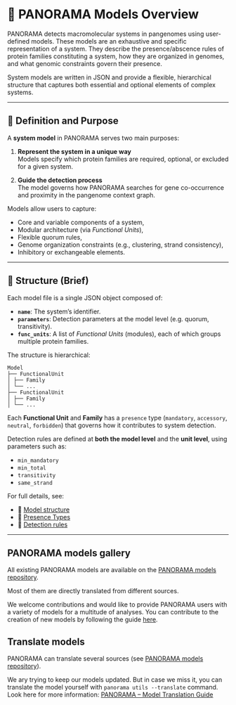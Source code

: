 # 🧬 PANORAMA Models Overview

PANORAMA detects macromolecular systems in pangenomes using user-defined models. These models are an exhaustive and
specific representation of a system. They describe the presence/abscence rules of protein families constituting a
system, how they are organized in genomes, and what genomic constraints govern their presence.

System models are written in JSON and provide a flexible, hierarchical structure that captures both essential and
optional elements of complex systems.

---

## 🧭 Definition and Purpose

A **system model** in PANORAMA serves two main purposes:

1. **Represent the system in a unique way**  
   Models specify which protein families are required, optional, or excluded for a given system.

2. **Guide the detection process**  
   The model governs how PANORAMA searches for gene co-occurrence and proximity in the pangenome context graph.

Models allow users to capture:

- Core and variable components of a system,
- Modular architecture (via *Functional Units*),
- Flexible quorum rules,
- Genome organization constraints (e.g., clustering, strand consistency),
- Inhibitory or exchangeable elements.

---

## 🧱 Structure (Brief)

Each model file is a single JSON object composed of:

- **`name`**: The system’s identifier.
- **`parameters`**: Detection parameters at the model level (e.g. quorum, transitivity).
- **`func_units`**: A list of *Functional Units* (modules), each of which groups multiple protein families.

The structure is hierarchical:

```
Model
├── FunctionalUnit
│ ├── Family
│ └── ...
├── FunctionalUnit
│ ├── Family
│ └── ...
```

Each **Functional Unit** and **Family** has a `presence` type (`mandatory`, `accessory`, `neutral`, `forbidden`) that
governs how it contributes to system detection.

Detection rules are defined at **both the model level** and the **unit level**, using parameters such as:

- `min_mandatory`
- `min_total`
- `transitivity`
- `same_strand`

For full details, see:

- 📄 [Model structure](modeling.md#-model-structure)
- 🧩 [Presence Types](modeling.md#-presence-types-explained)
- 🧰 [Detection rules](modeling.md#-detection-parameters)

---

## PANORAMA models gallery

All existing PANORAMA models are available on the [PANORAMA models repository](https://github.com/PANORAMA-models).

Most of them are directly translated from different sources.

We welcome contributions and would like to provide PANORAMA users with a variety of models for a multitude of analyses.
You can contribute to the creation of new models by following the
guide [here](contribute.md#how-to-contribute-to-panorama-models).

## Translate models

PANORAMA can translate several sources (see [PANORAMA models repository](https://github.com/PANORAMA-models)).

We ary trying to keep our models updated. But in case we miss it,
you can translate the model yourself with `panorama utils --translate` command.
Look here for more information: [PANORAMA – Model Translation Guide](translate.md) 